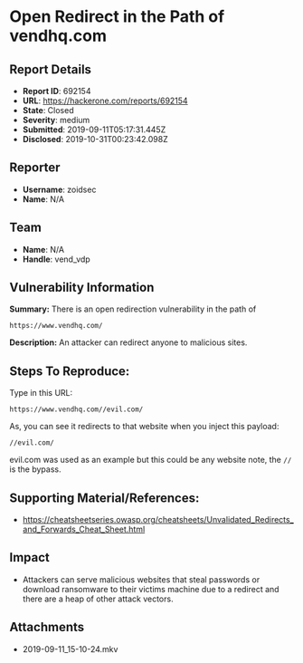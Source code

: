 # Open Redirect in the Path of vendhq.com

## Report Details
- **Report ID**: 692154
- **URL**: https://hackerone.com/reports/692154
- **State**: Closed
- **Severity**: medium
- **Submitted**: 2019-09-11T05:17:31.445Z
- **Disclosed**: 2019-10-31T00:23:42.098Z

## Reporter
- **Username**: zoidsec
- **Name**: N/A

## Team
- **Name**: N/A
- **Handle**: vend_vdp

## Vulnerability Information
**Summary:** 
There is an open redirection vulnerability in the path of 
```
https://www.vendhq.com/
```

**Description:**
An attacker can redirect anyone to malicious sites.

## Steps To Reproduce:

Type in this URL:

```
https://www.vendhq.com//evil.com/
```

As, you can see it redirects to that website when you inject this payload:
 ```
//evil.com/
```

evil.com was used as an example but this could be any website note, the `//` is the bypass.



## Supporting Material/References:

  * https://cheatsheetseries.owasp.org/cheatsheets/Unvalidated_Redirects_and_Forwards_Cheat_Sheet.html

## Impact

* Attackers can serve malicious websites that steal passwords or download ransomware to their victims machine due to a redirect and there are a heap of other attack vectors.

## Attachments
- 2019-09-11_15-10-24.mkv

